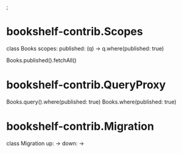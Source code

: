 ;

bookshelf-contrib.Scopes
========================

class Books scopes: published: (q) -&gt; q.where(published: true)

Books.published().fetchAll()

bookshelf-contrib.QueryProxy
============================

Books.query().where(published: true) Books.where(published: true)

bookshelf-contrib.Migration
===========================

class Migration up: -&gt; down: -&gt;
